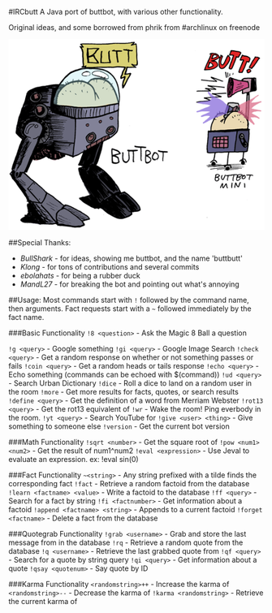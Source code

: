 #IRCbutt
A Java port of buttbot, with various other functionality.

Original ideas, and some borrowed from phrik from #archlinux on freenode

![Real photograph of buttbutt](buttbot.gif "Real photographs of buttbutt")

##Special Thanks:
- *BullShark* - for ideas, showing me buttbot, and the name 'buttbutt'
- *Klong* - for tons of contributions and several commits
- *ebolahats* - for being a rubber duck
- *MandL27* - for breaking the bot and pointing out what's annoying

##Usage:
Most commands start with `!` followed by the command name, then arguments.
Fact requests start with a `~` followed immediately by the fact name.

###Basic Functionality
`!8 <question>`         -  Ask the Magic 8 Ball a question

`!g <query>`            -  Google something
`!gi <query>`           -  Google Image Search
`!check <query>`        -  Get a random response on whether or not something passes or fails
`!coin <query>`         -  Get a random heads or tails response
`!echo <query>`         -  Echo something (commands can be echoed with $(command))
`!ud <query>`           -  Search Urban Dictionary
`!dice`                 -  Roll a dice to land on a random user in the room
`!more`                 -  Get more results for facts, quotes, or search results
`!define <query>`       -  Get the definition of a word from Merriam Webster
`!rot13 <query>`        -  Get the rot13 equivalent of <query>
`!wr`                   -  Wake the room!  Ping everbody in the room.
`!yt <query>`           -  Search YouTube for <query>
`!give <user> <thing>`  -  Give something to someone else
`!version`              -  Get the current bot version

###Math Functionality
`!sqrt <number>`      -  Get the square root of <number>
`!pow <num1> <num2>`  -  Get the result of num1^num2
`!eval <expression>`  -  Use Jeval to evaluate an expression. ex: !eval sin(0)

###Fact Functionality
`~<string>`                   -  Any string prefixed with a tilde finds the corresponding fact
`!fact`                       -  Retrieve a random factoid from the database
`!learn <factname> <value>`   -  Write a factoid to the database
`!ff <query>`                 -  Search for a fact by string
`!fi <factnumber>`            -  Get information about a factoid
`!append <factname> <string>` -  Appends <string> to a current factoid
`!forget <factname>`          -  Delete a fact from the database

###Quotegrab Functionality
`!grab <username>`     -  Grab and store the last message from <user> in the database
`!rq`                  -  Retrieve a random quote from the database
`!q <username>`        -  Retrieve the last grabbed quote from <user>
`!qf <query>`          -  Search for a quote by string query
`!qi <query>`          -  Get information about a quote
`!qsay <quotenum>`     -  Say quote by ID

###Karma Functionality
`<randomstring>++`      -  Increase the karma of <whatever>
`<randomstring>--`      -  Decrease the karma of <whatever>
`!karma <randomstring>` -  Retrieve the current karma of <whatever>